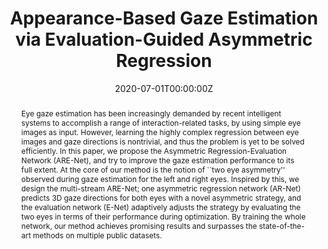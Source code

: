 ---
abstract: >-
  Eye gaze estimation has been increasingly demanded by recent intelligent systems to accomplish a range of interaction-related tasks, by using simple eye images as input. However, learning the highly complex regression between eye images and gaze directions is nontrivial, and thus the problem is yet to be solved efficiently. In this paper, we propose the Asymmetric Regression-Evaluation Network (ARE-Net), and try to improve the gaze estimation performance to its full extent. At the core of our method is the notion of ``two eye asymmetry'' observed during gaze estimation for the left and right eyes. Inspired by this, we design the multi-stream ARE-Net; one asymmetric regression network (AR-Net) predicts 3D gaze directions for both eyes with a novel asymmetric strategy, and the evaluation network (E-Net) adaptively adjusts the strategy by evaluating the two eyes in terms of their performance during optimization. By training the whole network, our method achieves promising results and surpasses the state-of-the-art methods on multiple public datasets.
publication_types:
  - "1"
authors:
  - Yihua Cheng
  - Feng Lu
  - Xucong Zhang
publication: Proceedings of the European Conference on Computer Vision
summary: "Acceptted by ECCV. "
publication_short: ECCV
title: Appearance-Based Gaze Estimation via Evaluation-Guided Asymmetric Regression
featured: false
image:
  caption: ""
  focal_point: smart
  preview_only: false
  filename: network.png
date: 2020-07-01T00:00:00Z
links:
  - icon: ""
    icon_pack: fab
    name: PDF
    url: https://openaccess.thecvf.com/content_ECCV_2018/html/Yihua_Cheng_Appearance-Based_Gaze_Estimation_ECCV_2018_paper.html
---